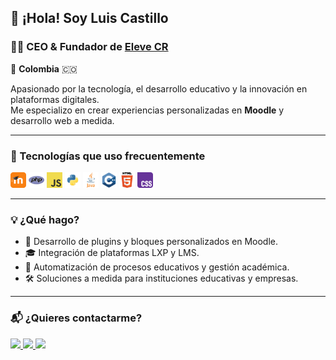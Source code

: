## 👋 ¡Hola! Soy Luis Castillo

### 🧑‍💼 CEO & Fundador de [Eleve CR](https://elevecr.com)  
📍 **Colombia** 🇨🇴  

Apasionado por la tecnología, el desarrollo educativo y la innovación en plataformas digitales.  
Me especializo en crear experiencias personalizadas en **Moodle** y desarrollo web a medida.  

---

### 🚀 Tecnologías que uso frecuentemente

<p>
  <code><img height="25" src="https://raw.githubusercontent.com/Luchoi23/Luchoi23/main/moodle.png" alt="Moodle"></code>
  <code><img height="25" src="https://raw.githubusercontent.com/github/explore/main/topics/php/php.png" alt="PHP"></code>
  <code><img height="25" src="https://raw.githubusercontent.com/github/explore/main/topics/javascript/javascript.png" alt="JavaScript"></code>
  <code><img height="25" src="https://raw.githubusercontent.com/github/explore/main/topics/python/python.png" alt="Python"></code>
  <code><img height="25" src="https://raw.githubusercontent.com/github/explore/main/topics/java/java.png" alt="Java"></code>
  <code><img height="25" src="https://raw.githubusercontent.com/github/explore/main/topics/cpp/cpp.png" alt="C++"></code>
  <code><img height="25" src="https://raw.githubusercontent.com/github/explore/main/topics/html/html.png" alt="HTML5"></code>
  <code><img height="25" src="https://raw.githubusercontent.com/github/explore/main/topics/css/css.png" alt="CSS3"></code>
</p>

---

### 💡 ¿Qué hago?

- 🧩 Desarrollo de plugins y bloques personalizados en Moodle.
- 🎓 Integración de plataformas LXP y LMS.
- 🧠 Automatización de procesos educativos y gestión académica.
- 🛠️ Soluciones a medida para instituciones educativas y empresas.

---

### 📬 ¿Quieres contactarme?

<p>
  <a href="mailto:admin@elevecr.com">
    <img src="https://img.shields.io/badge/admin@elevecr.com-red?style=for-the-badge&logo=gmail&logoColor=white" />
  </a>
  <a href="https://elevecr.com" target="_blank">
    <img src="https://img.shields.io/badge/Web-EleveCR.com-blue?style=for-the-badge&logo=internet-explorer&logoColor=white" />
  </a>
  <a href="https://www.linkedin.com/in/luis-hernando-castillo-torres-906a84221/" target="_blank">
    <img src="https://img.shields.io/badge/LinkedIn-Luis_Castillo-0077B5?style=for-the-badge&logo=linkedin&logoColor=white" />
  </a>
</p>



